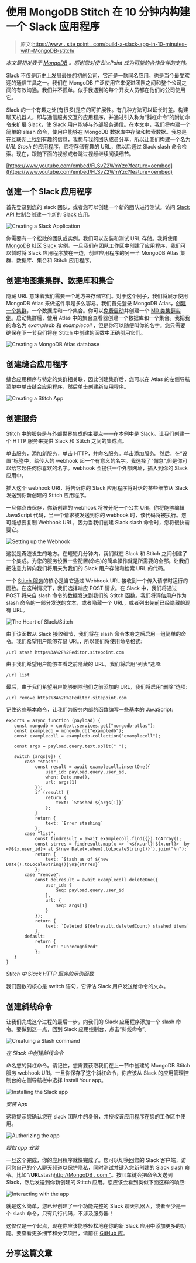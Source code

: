 # 使用 MongoDB Stitch 在 10 分钟内构建一个 Slack 应用程序

> 原文:[https://www . site point . com/build-a-slack-app-in-10-minutes-with-MongoDB-stitch/](https://www.sitepoint.com/build-a-slack-app-in-10-minutes-with-mongodb-stitch/)

*本文最初发表于 [MongoDB](https://synd.co/2OVKJQ1) 。感谢您对使 SitePoint 成为可能的合作伙伴的支持。*

Slack 不仅是历史上[发展最快的初创公司](https://www.forbes.com/sites/johnkoetsier/2018/11/30/how-slack-became-the-fastest-growing-enterprise-software-ever/)，它还是一款同名应用，也是当今最受欢迎的通信工具之一。我们在 MongoDB 广泛使用它来促进团队之间和整个公司之间的有效沟通。我们并不孤单。似乎我遇到的每个开发人员都在他们的公司使用它。

Slack 的一个有趣之处(有很多)是它的可扩展性。有几种方法可以延长时差。构建聊天机器人，即与通信服务交互的应用程序，并通过引入称为“斜杠命令”的附加命令来扩展 Slack，使 Slack 用户能够与外部服务通信。在本文中，我们将构建一个简单的 slash 命令，使用户能够在 MongoDB 数据库中存储和检索数据。我总是在互联网上找到有趣的信息，我想与我的团队成员分享，所以让我们构建一个名为 *URL Stash* 的应用程序，它将存储有趣的 URL，供以后通过 Slack slash 命令检索。现在，跟随下面的视频或者跳过视频继续阅读细节。

[https://www.youtube.com/embed/FLSvZ2WmYzc?feature=oembed](https://www.youtube.com/embed/FLSvZ2WmYzc?feature=oembed)

## 创建一个 Slack 应用程序

首先登录到您的 slack 团队，或者您可以创建一个新的团队进行测试。访问 [Slack API 控制台](https://api.slack.com/apps?new_app=1)创建一个新的 Slack 应用。

![Creating a Slack Application](../Images/e4412ac53a56e4218c47d21af2da8e44.png)

你需要有一个松散的团队或实例，我们可以安装和测试 URL 存储。我将使用 [MongoDB 社区 Slack](https://launchpass.com/mongo-db) 实例。一旦我们在团队工作区中创建了应用程序，我们可以暂时将 Slack 应用程序放在一边，创建应用程序的另一半 MongoDB Atlas 集群、数据库、集合和 Stitch 应用程序。

## 创建地图集集群、数据库和集合

隐藏 URL 意味着我们需要一个地方来存储它们。对于这个例子，我们将展示使用 MongoDB Atlas 来做这件事是多么容易。我们首先登录 MongoDB Atlas，[创建一个集群](https://docs.mongodb.com/manual/tutorial/atlas-free-tier-setup/)，一个数据库和一个集合。你可以[免费启动](https://docs.atlas.mongodb.com/getting-started/)并创建一个 [M0 类集群实例](https://docs.atlas.mongodb.com/reference/free-shared-limitations/)。启动集群后，使用 Atlas 中的集合查看器创建一个数据库和一个集合。我把我的命名为 *exampledb* 和 *examplecoll* ，但是你可以随便叫你的名字。您只需要确保在下一节我们将在 Stitch 中创建的函数中正确引用它们。

![Creating a MongoDB Atlas database](../Images/86210da1064ea7af2f9d4c69d038465b.png)

## 创建缝合应用程序

缝合应用程序与特定的集群相关联，因此创建集群后，您可以在 Atlas 的左侧导航菜单中单击缝合应用程序，然后单击创建新应用程序。

![Creating a Stitch App](../Images/1419d7d7d7afe10a62759964b5fa6a7e.png)

## 创建服务

Stitch 中的服务是与外部世界集成的主要点——在本例中是 Slack。让我们创建一个 HTTP 服务来提供 Slack 和 Stitch 之间的集成点。

单击服务，添加新服务，单击 HTTP，并命名服务。单击添加服务。然后，在“设置”标签中，给传入的 webhook 起一个有意义的名字。我选择了“懈怠”,但是你可以给它起任何你喜欢的名字。webhook 会提供一个外部网址，插入到你的 Slack 应用中。

插入这个 webhook URI，将告诉你的 Slack 应用程序将对话的某些细节从 Slack 发送到你新创建的 Stitch 应用程序。

一旦你点击保存，你新创建的 webhook 将被分配一个公共 URI，你将能够编辑 JavaScript 代码，当一个请求被发送到你的 webhook 时，该代码将被执行。您可能想要复制 Webhook URL，因为当我们创建 Slack slash 命令时，您将很快需要它。

![Setting up the Webhook](../Images/53f8bc844fe6f2db5a3264852b5c3d12.png)

这就是奇迹发生的地方。在短短几分钟内，我们就在 Slack 和 Stitch 之间创建了一个集成。为您的服务设置一些配置(命名)的简单操作就是所需要的全部。让我们把注意力转向我们将用来为我们的 Slack 用户存储和检索 URL 的代码。

一个 [Stitch 服务](https://docs.mongodb.com/stitch/services/http/)的核心是当它通过 Webhook URL 接收到一个传入请求时运行的函数。在这种情况下，我们选择响应 POST 请求。在 Slack 中，我们将通过 POST 将来自 slash 命令的数据发送到我们的 Stitch 函数。我们将评估用户作为 slash 命令的一部分发送的文本，或者隐藏一个 URL，或者列出先前已经隐藏的现有 URL。

![The Heart of Slack/Stitch](../Images/20b45474d7b819d2eb90d64de9b9854b.png)

由于该函数从 Slack 接收细节，我们将在 slash 命令本身之后启用一组简单的命令。我们希望用户能够存储 URL，所以我们将使用命令格式:

`/url stash https%3A%2F%2Feditor.sitepoint.com`

由于我们希望用户能够查看之前隐藏的 URL，我们将启用“列表”选项:

`/url list`

最后，由于我们希望用户能够删除他们之前添加的 URL，我们将启用“删除”选项:

`/url remove https%3A%2F%2Feditor.sitepoint.com`

记住这些基本命令，让我们为服务内部的函数编写一些基本的 JavaScript:

```
exports = async function (payload) {
   const mongodb = context.services.get("mongodb-atlas");
   const exampledb = mongodb.db("exampledb");
   const examplecoll = exampledb.collection("examplecoll");

   const args = payload.query.text.split(" ");

   switch (args[0]) {
       case "stash":
           const result = await examplecoll.insertOne({
               user_id: payload.query.user_id,
               when: Date.now(),
               url: args[1]
           });
           if (result) {
               return {
                   text: `Stashed ${args[1]}`
               };
           }
           return {
               text: `Error stashing`
           };
       case "list":
           const findresult = await examplecoll.find({}).toArray();
           const strres = findresult.map(x => `<${x.url}|${x.url}>  by <@${x.user_id}> at ${new Date(x.when).toLocaleString()}`).join("\n");
           return {
               text: `Stash as of ${new Date().toLocaleString()}\n${strres}`
           };
       case "remove":
           const delresult = await examplecoll.deleteOne({
               user_id: {
                   $eq: payload.query.user_id
               },
               url: {
                   $eq: args[1]
               }
           });
           return {
               text: `Deleted ${delresult.deletedCount} stashed items`
           };
       default:
           return {
               text: "Unrecognized"
           };
   }
} 
```

*Stitch 中 Slack HTTP 服务的示例函数*

我们函数的核心是 switch 语句，它评估 Slack 用户发送给命令的文本。

## 创建斜线命令

让我们完成这个过程的最后一步，向我们的 Slack 应用程序添加一个 slash 命令。要做到这一点，回到 Slack 应用控制台，点击“斜线命令”。

![Creatuing a Slash command](../Images/a0d927b8ec03de70658f6d5ba1e785d1.png "Creating a Slash command")

*在 Slack 中创建斜线命令*

命名您的斜杠命令。请记住，您需要获取我们在上一节中创建的 MongoDB Stitch 服务 webhook URI。一旦你保存了这个斜杠命令，你应该从 Slack 的应用管理控制台的左侧导航栏中选择 Install Your app。

![Installing the Slack app](../Images/508bccd6f3513b454a37ce8d1aefc12d.png "Installing the Slack app")

*安装 App*

这将提示您确认您在 slack 团队中的身份，并授权该应用程序在您的工作区中使用。

![Authorizing the app](../Images/d6d1b5492d6a12ba6f0366d1fad79848.png "Authorizing the app")

*授权 app 安装*

一旦这个完成，你的应用程序就快完成了。您可以切换回您的 Slack 客户端，访问您自己的个人聊天频道以保护隐私，同时测试并键入您新创建的 Slack slash 命令。比如"/**URL**stash[http://MongoDB . com "](http://mongodb.com)。按回车键会把命令发送到 Slack，然后发送到你新创建的 Stitch 应用。您应该会看到类似下面这样的响应:

![Interacting with the app](../Images/0e0daf505d67622508b50651480e1dbc.png)

就是这么简单，您已经创建了一个功能完整的 Slack 聊天机器人，或者至少是一个 slash 命令，只有几行代码，不涉及服务器！

这仅仅是一个起点，现在你应该能够轻松地在你的新 Slack 应用中添加更多的功能。要查看更多细节和分叉项目，请前往 [GitHub 库](https://github.com/mrlynn/mongodb-stitch-slack-urlstash)。

## 分享这篇文章